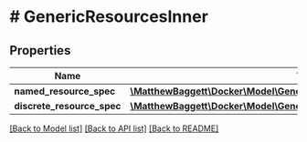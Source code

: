 # # GenericResourcesInner

## Properties

Name | Type | Description | Notes
------------ | ------------- | ------------- | -------------
**named_resource_spec** | [**\MatthewBaggett\Docker\Model\GenericResourcesInnerNamedResourceSpec**](GenericResourcesInnerNamedResourceSpec.md) |  | [optional]
**discrete_resource_spec** | [**\MatthewBaggett\Docker\Model\GenericResourcesInnerDiscreteResourceSpec**](GenericResourcesInnerDiscreteResourceSpec.md) |  | [optional]

[[Back to Model list]](../../README.md#models) [[Back to API list]](../../README.md#endpoints) [[Back to README]](../../README.md)
